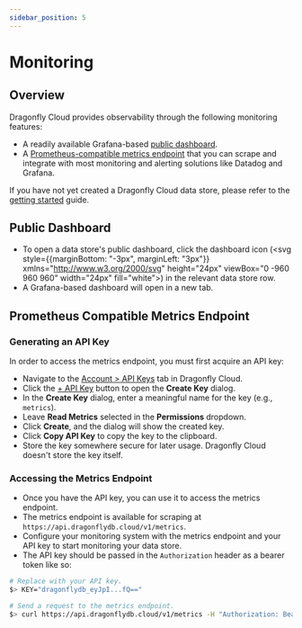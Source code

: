 ```yaml
---
sidebar_position: 5
---
```


# Monitoring

## Overview

Dragonfly Cloud provides observability through the following monitoring features:

- A readily available Grafana-based [public dashboard](#public-dashboard).
- A [Prometheus-compatible metrics endpoint](#prometheus-compatible-metrics-endpoint) that you can scrape and integrate with most monitoring and alerting solutions like Datadog and Grafana.

If you have not yet created a Dragonfly Cloud data store, please refer to the [getting started](getting-started.md) guide.

## Public Dashboard

- To open a data store's public dashboard, click the dashboard icon (<svg style={{marginBottom: "-3px", marginLeft: "3px"}} xmlns="http://www.w3.org/2000/svg" height="24px" viewBox="0 -960 960 960" width="24px" fill="white"><path d="M120-120v-80l80-80v160h-80Zm160 0v-240l80-80v320h-80Zm160 0v-320l80 81v239h-80Zm160 0v-239l80-80v319h-80Zm160 0v-400l80-80v480h-80ZM120-327v-113l280-280 160 160 280-280v113L560-447 400-607 120-327Z"/></svg>) in the relevant data store row.  
- A Grafana-based dashboard will open in a new tab.

## Prometheus Compatible Metrics Endpoint

### Generating an API Key

In order to access the metrics endpoint, you must first acquire an API key:

- Navigate to the [Account > API Keys](https://dragonflydb.cloud/account/keys) tab in Dragonfly Cloud.
- Click the [+ API Key](https://dragonflydb.cloud/account/keys) button to open the **Create Key** dialog.
- In the **Create Key** dialog, enter a meaningful name for the key (e.g., `metrics`).
- Leave **Read Metrics** selected in the **Permissions** dropdown.
- Click **Create**, and the dialog will show the created key.
- Click **Copy API Key** to copy the key to the clipboard.
- Store the key somewhere secure for later usage. Dragonfly Cloud doesn't store the key itself.

### Accessing the Metrics Endpoint

- Once you have the API key, you can use it to access the metrics endpoint.
- The metrics endpoint is available for scraping at `https://api.dragonflydb.cloud/v1/metrics`.
- Configure your monitoring system with the metrics endpoint and your API key to start monitoring your data store.
- The API key should be passed in the `Authorization` header as a bearer token like so:

```bash
# Replace with your API key.
$> KEY="dragonflydb_eyJpI...fQ=="

# Send a request to the metrics endpoint.
$> curl https://api.dragonflydb.cloud/v1/metrics -H "Authorization: Bearer $KEY"
```
